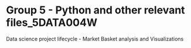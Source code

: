# Group 5 - Python and other relevant files_5DATA004W
 Data science project lifecycle - Market Basket analysis and Visualizations
